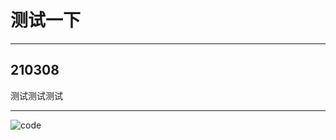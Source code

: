 
# **测试一下**

------
## **210308**
测试测试测试

------
![code](https://gitee.com/techpang/img_emoji_libs/raw/master/img_bed/markdown_images/code.gif '富婆加我吧不想努力了')